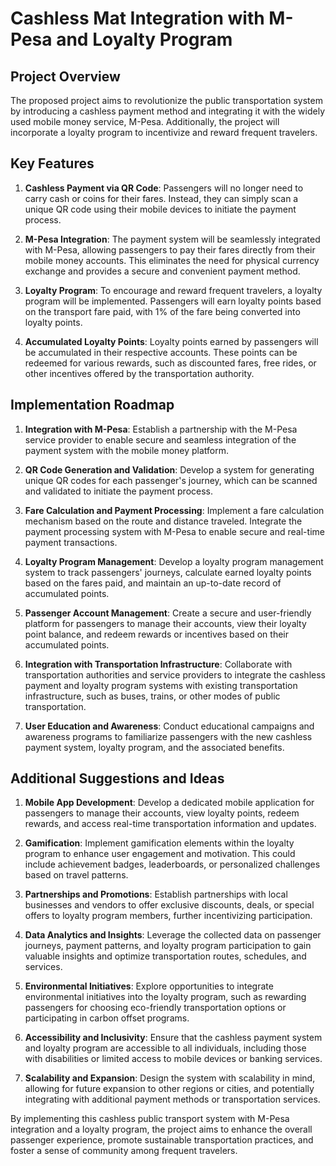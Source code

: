 # Cashless Mat Integration with M-Pesa and Loyalty Program

## Project Overview

The proposed project aims to revolutionize the public transportation system by introducing a cashless payment method and integrating it with the widely used mobile money service, M-Pesa. Additionally, the project will incorporate a loyalty program to incentivize and reward frequent travelers.

## Key Features

1. **Cashless Payment via QR Code**: Passengers will no longer need to carry cash or coins for their fares. Instead, they can simply scan a unique QR code using their mobile devices to initiate the payment process.

2. **M-Pesa Integration**: The payment system will be seamlessly integrated with M-Pesa, allowing passengers to pay their fares directly from their mobile money accounts. This eliminates the need for physical currency exchange and provides a secure and convenient payment method.

3. **Loyalty Program**: To encourage and reward frequent travelers, a loyalty program will be implemented. Passengers will earn loyalty points based on the transport fare paid, with 1% of the fare being converted into loyalty points.

4. **Accumulated Loyalty Points**: Loyalty points earned by passengers will be accumulated in their respective accounts. These points can be redeemed for various rewards, such as discounted fares, free rides, or other incentives offered by the transportation authority.

## Implementation Roadmap

1. **Integration with M-Pesa**: Establish a partnership with the M-Pesa service provider to enable secure and seamless integration of the payment system with the mobile money platform.

2. **QR Code Generation and Validation**: Develop a system for generating unique QR codes for each passenger's journey, which can be scanned and validated to initiate the payment process.

3. **Fare Calculation and Payment Processing**: Implement a fare calculation mechanism based on the route and distance traveled. Integrate the payment processing system with M-Pesa to enable secure and real-time payment transactions.

4. **Loyalty Program Management**: Develop a loyalty program management system to track passengers' journeys, calculate earned loyalty points based on the fares paid, and maintain an up-to-date record of accumulated points.

5. **Passenger Account Management**: Create a secure and user-friendly platform for passengers to manage their accounts, view their loyalty point balance, and redeem rewards or incentives based on their accumulated points.

6. **Integration with Transportation Infrastructure**: Collaborate with transportation authorities and service providers to integrate the cashless payment and loyalty program systems with existing transportation infrastructure, such as buses, trains, or other modes of public transportation.

7. **User Education and Awareness**: Conduct educational campaigns and awareness programs to familiarize passengers with the new cashless payment system, loyalty program, and the associated benefits.

## Additional Suggestions and Ideas

1. **Mobile App Development**: Develop a dedicated mobile application for passengers to manage their accounts, view loyalty points, redeem rewards, and access real-time transportation information and updates.

2. **Gamification**: Implement gamification elements within the loyalty program to enhance user engagement and motivation. This could include achievement badges, leaderboards, or personalized challenges based on travel patterns.

3. **Partnerships and Promotions**: Establish partnerships with local businesses and vendors to offer exclusive discounts, deals, or special offers to loyalty program members, further incentivizing participation.

4. **Data Analytics and Insights**: Leverage the collected data on passenger journeys, payment patterns, and loyalty program participation to gain valuable insights and optimize transportation routes, schedules, and services.

5. **Environmental Initiatives**: Explore opportunities to integrate environmental initiatives into the loyalty program, such as rewarding passengers for choosing eco-friendly transportation options or participating in carbon offset programs.

6. **Accessibility and Inclusivity**: Ensure that the cashless payment system and loyalty program are accessible to all individuals, including those with disabilities or limited access to mobile devices or banking services.

7. **Scalability and Expansion**: Design the system with scalability in mind, allowing for future expansion to other regions or cities, and potentially integrating with additional payment methods or transportation services.

By implementing this cashless public transport system with M-Pesa integration and a loyalty program, the project aims to enhance the overall passenger experience, promote sustainable transportation practices, and foster a sense of community among frequent travelers.